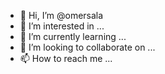 - 👋 Hi, I’m @omersala
- 👀 I’m interested in ...
- 🌱 I’m currently learning ...
- 💞️ I’m looking to collaborate on ...
- 📫 How to reach me ...

<!---
omersala/omersala is a ✨ special ✨ repository because its `README.md` (this file) appears on your GitHub profile.
You can click the Preview link to take a look at your changes.
--->

